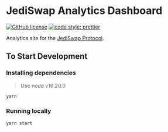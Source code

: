 # JediSwap Analytics Dashboard

[![GitHub license](https://img.shields.io/badge/license-MIT-blue.svg)](https://github.com/jediswaplabs/analytics-dashboard/blob/main/LICENSE) [![code style: prettier](https://img.shields.io/badge/code_style-prettier-ff69b4.svg?style=flat-square)](https://github.com/prettier/prettier)

Analytics site for the [JediSwap Protocol](https://jediswap.xyz).

## To Start Development

### Installing dependencies

>Use node v16.20.0


```bash
yarn
```
### Running locally

```bash
yarn start
```
